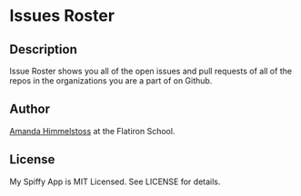 # Issues Roster

## Description

Issue Roster shows you all of the open issues and pull requests of all of the repos in the organizations you are a part of on Github.

## Author

<a href="http://twitter.com/ahimmelstoss">Amanda Himmelstoss</a> at the Flatiron School.

## License

My Spiffy App is MIT Licensed. See LICENSE for details.